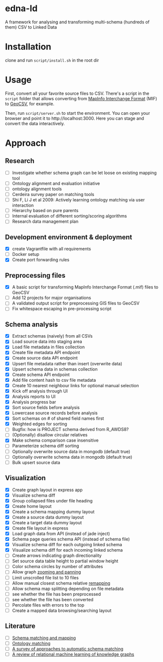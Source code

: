 # edna-ld
A framework for analysing and transforming multi-schema (hundreds of them) CSV to Linked Data

# Installation
clone and run `script/install.sh` in the root dir

# Usage
First, convert all your favorite source files to CSV. There's a script in the `script` folder that allows converting from [MapInfo Interchange Format](https://en.wikipedia.org/wiki/MapInfo_Interchange_Format) (MIF) to [GeoCSV](http://giswiki.hsr.ch/GeoCSV), for example.

Then, run `script/server.sh` to start the environment. You can open your browser and point it to http://localhost:3000. Here you can stage and convert the data interactively.

# Approach
## Research
- [ ] Investigate whether schema graph can be let loose on existing mapping tool
- [ ] Ontology alignment and evaluation initiative
- [ ] ontology alignment tools
- [ ] Cerdeira survey paper on matching tools
- [ ] Shi F, Li J et al 2009: Actively learning ontology matching via user interaction
- [ ] Hierarchy based on pure parents
- [ ] Internal evaluation of different sorting/scoring algorithms
- [ ] Research data management plan

## Development environment & deployment
- [X] create Vagrantfile with all requirements
- [ ] Docker setup
- [X] Create port forwarding rules

## Preprocessing files
- [X] A basic script for transforming MapInfo Interchange Format (.mif) files to GeoCSV
- [ ] Add 12 projects for major organisations
- [ ] A validated output script for preprocessing GIS files to GeoCSV
- [ ] Fix whitespace escaping in pre-processing script

## Schema analysis
- [X] Extract schemas (naively) from all CSVs
- [X] Load source data into staging area
- [X] Load file metadata in files collection
- [X] Create file metadata API endpoint
- [X] Create source data API endpoint
- [X] Upsert file metadata rather than insert (overwrite data)
- [X] Upsert schema data in schemas collection
- [X] Create schema API endpoint
- [X] Add file content hash to csv file metadata
- [X] Create 10 nearest neighbour links for optional manual selection
- [X] Kick off analysis through UI
- [X] Analysis reports to UI
- [X] Analysis progress bar
- [X] Sort source fields before analysis
- [X] Lowercase source records before analysis
- [X] Sort schemas on # of shared field names first
- [X] Weighted edges for sorting
- [ ] Bugfix: how is PROJECT schema derived from R_AWDS8?
- [ ] (Optionally) disallow circular relatives
- [X] Make schema comparison case insensitive
- [ ] Parameterize schema diff sorting
- [ ] Optionally overwrite source data in mongodb (default true)
- [ ] Optionally overwrite schema data in mongodb (default true)
- [ ] Bulk upsert source data

## Visualization
- [X] Create graph layout in express app
- [X] Visualize schema diff
- [X] Group collapsed files under file heading
- [X] Create home layout
- [X] Create a schema mapping dummy layout
- [X] Create a source data dummy layout
- [X] Create a target data dummy layout
- [X] Create file layout in express
- [X] Load graph data from API (instead of jade inject)
- [X] Schema page queries schema API (instead of schema file)
- [X] Visualize schema diff for each outgoing linked schema
- [X] Visualize schema diff for each incoming linked schema
- [ ] Create arrows indicating graph directionality
- [ ] Set source data table height to partial window height
- [ ] Color schema circles by number of attributes
- [ ] Allow graph [zooming and panning](http://codepen.io/techslides/pen/zowLd)
- [ ] Limit unscrolled file list to 10 files
- [ ] Allow manual closest schema relative [remapping](http://bl.ocks.org/rkirsling/5001347)
- [ ] Allow schema map splitting depending on file metadata
- [ ] see whether the file has been preprocessed
- [ ] see whether the file has been converted
- [ ] Percolate files with errors to the top
- [ ] Create a mapped data browsing/searching layout

## Literature
- [ ] [Schema matching and mapping](https://vu.on.worldcat.org/oclc/710157844?databaseList=3882,2276,3200,2474,3441,2198,2274,2273,2229,1931,3039,3556,1697,2269,3313,3433,2586,2662,3036,2585,3950,638,2507,1978,3573,3374,3572,3450,283,3250,2437,1941,2513,1666,2237,3205,3567,2038,2236,2796,1861,1982,2433,2795,2233,3962,3782,2375,2572,2175,3582,3384,3261,3218,1953,1875,3336,2005,2401,3258,1476,3378,1672,3575,3654,2409,1834,3552,3431,2584,2221,3551,2462,3195,1920,3229,1842,3547,3227,2259,2897,2215,3589,2972,2178,3586,3909,3421,3784,1847)
- [ ] [Ontology matching](http://linker.worldcat.org/?jHome=http%3A%2F%2Fvu-nl.idm.oclc.org%2Flogin%3Furl%3Dhttp%3A%2F%2Flink.springer.com%2F10.1007%2F978-3-642-38721-0&linktype=best) 
- [ ] [A survey of approaches to automatic schema matching](https://vu.on.worldcat.org/oclc/5648589809?databaseList=3882,2276,3200,2474,3441,2198,2274,2273,2229,1931,3039,3556,1697,2269,3313,3433,2586,2662,3036,2585,3950,638,2507,1978,3573,3374,3572,3450,283,3250,2437,1941,2513,1666,2237,3205,3567,2038,2236,2796,1861,1982,2433,2795,2233,3962,3782,2375,2572,2175,3582,3384,3261,3218,1953,1875,3336,2005,2401,3258,1476,3378,1672,3575,3654,2409,1834,3552,3431,2584,2221,3551,2462,3195,1920,3229,1842,3547,3227,2259,2897,2215,3589,2972,2178,3586,3909,3421,3784,1847)
- [ ] [A review of relational machine learning of knowledge graphs](https://arxiv.org/pdf/1503.00759.pdf)